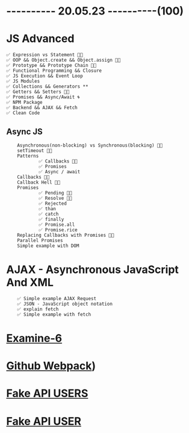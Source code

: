 # ---------- 20.05.23 ----------(100)

# JS Advanced

    ✅ Expression vs Statement 👍🏻
    ✅ OOP && Object.create && Object.assign 👍🏻
    ✅ Prototype && Prototype Chain 👍🏻
    ✅ Functional Programming && Closure
    ✅ JS Execution && Event Loop
    ✅ JS Modules
    ✅ Collections && Generators **
    ✅ Getters && Setters 👍🏻
    ✅ Promises && Async/Await 🌀
    ✅ NPM Package
    ✅ Backend && AJAX && Fetch
    ✅ Clean Code

## Async JS

        Asynchronous(non-blocking) vs Synchronous(blocking) 👍🏻
        setTimeout 👍🏻
        Patterns
                ✅ Callbacks 👍🏻
                ✅ Promises
                ✅ Async / await
        Callbacks 👍🏻
        Callback Hell 👍🏻
        Promises
                ✅ Pending 👍🏻
                ✅ Resolve 👍🏻
                ✅ Rejected
                ✅ than
                ✅ catch
                ✅ finally
                ✅ Promise.all
                ✅ Promise.rice
        Replacing Callbacks with Promises 👍🏻
        Parallel Promises
        Simple example with DOM

# AJAX - Asynchronous JavaScript And XML

        ✅ Simple example AJAX Request
        ✅ JSON - JavaScript object notation
        ✅ explain fetch
        ✅ Simple example with fetch

# [Examine-6](https://bit.ly/3VWwhte)

# [Github Webpack](https://github.com/arslonbekXX/shop.git))

# [Fake API USERS](https://jsonplaceholder.typicode.com/users)

# [Fake API USER](https://jsonplaceholder.typicode.com/users/1)
